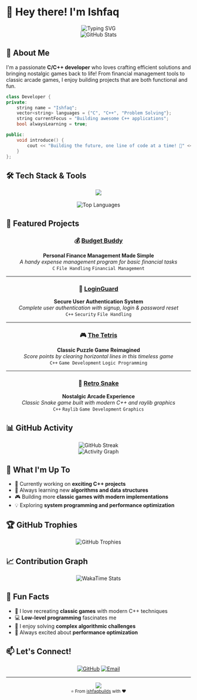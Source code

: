 # 👋 Hey there! I'm Ishfaq

<div align="center">
  <img src="https://readme-typing-svg.demolab.com?font=Fira+Code&size=22&duration=3000&pause=1000&color=00D9FF&center=true&vCenter=true&width=435&lines=C%2FC%2B%2B+Developer;Game+Developer;Problem+Solver;Building+Cool+Stuff!" alt="Typing SVG" />
</div>

<div align="center">
  <img src="https://github-readme-stats.vercel.app/api?username=ishfaqbuilds&show_icons=true&theme=tokyonight&hide_border=true&bg_color=0D1117" alt="GitHub Stats" />
</div>

## 🚀 About Me

I'm a passionate **C/C++ developer** who loves crafting efficient solutions and bringing nostalgic games back to life! From financial management tools to classic arcade games, I enjoy building projects that are both functional and fun.

```cpp
class Developer {
private:
    string name = "Ishfaq";
    vector<string> languages = {"C", "C++", "Problem Solving"};
    string currentFocus = "Building awesome C++ applications";
    bool alwaysLearning = true;

public:
    void introduce() {
        cout << "Building the future, one line of code at a time! 🚀" << endl;
    }
};
```

## 🛠️ Tech Stack & Tools

<div align="center">
<img src="https://skillicons.dev/icons?i=c,cpp,git,github,vscode,cmake&theme=dark" />
</div>

<br>

<div align="center">
  <img src="https://github-readme-stats.vercel.app/api/top-langs/?username=ishfaqbuilds&layout=compact&theme=tokyonight&hide_border=true&bg_color=0D1117" alt="Top Languages" />
</div>

## 🎯 Featured Projects

<div align="center">

### 💰 [Budget Buddy](https://github.com/ishfaqbuilds/Budget_Buddy)
**Personal Finance Management Made Simple**
<br>
*A handy expense management program for basic financial tasks*
<br>
`C` `File Handling` `Financial Management`

---

### 🔐 [LoginGuard](https://github.com/ishfaqbuilds/LoginGuard) 
**Secure User Authentication System**
<br>
*Complete user authentication with signup, login & password reset*
<br>
`C++` `Security` `File Handling`

---

### 🎮 [The Tetris](https://github.com/ishfaqbuilds/The_Tetris)
**Classic Puzzle Game Reimagined**
<br>
*Score points by clearing horizontal lines in this timeless game*
<br>
`C++` `Game Development` `Logic Programming`

---

### 🐍 [Retro Snake](https://github.com/ishfaqbuilds/Retro_Snake)
**Nostalgic Arcade Experience**
<br>
*Classic Snake game built with modern C++ and raylib graphics*
<br>
`C++` `Raylib` `Game Development` `Graphics`

</div>

## 📊 GitHub Activity

<div align="center">
  <img src="https://github-readme-streak-stats.herokuapp.com/?user=ishfaqbuilds&theme=tokyonight&hide_border=true&background=0D1117" alt="GitHub Streak" />
</div>

<div align="center">
  <img src="https://github-readme-activity-graph.vercel.app/graph?username=ishfaqbuilds&theme=tokyo-night&hide_border=true&bg_color=0D1117" alt="Activity Graph" />
</div>

## 🎯 What I'm Up To

- 🔭 Currently working on **exciting C++ projects**
- 🌱 Always learning new **algorithms and data structures**
- 🎮 Building more **classic games with modern implementations**
- 💡 Exploring **system programming and performance optimization**

## 🏆 GitHub Trophies

<div align="center">
  <img src="https://github-profile-trophy.vercel.app/?username=ishfaqbuilds&theme=tokyonight&no-frame=true&column=7" alt="GitHub Trophies" />
</div>

## 📈 Contribution Graph

<div align="center">
  <img src="https://github-readme-stats.vercel.app/api/wakatime?username=ishfaqbuilds&theme=tokyonight&hide_border=true&bg_color=0D1117" alt="WakaTime Stats" />
</div>

## 🌟 Fun Facts

- 🎯 I love recreating **classic games** with modern C++ techniques
- 💻 **Low-level programming** fascinates me
- 🧩 I enjoy solving **complex algorithmic challenges**
- 🚀 Always excited about **performance optimization**

## 📫 Let's Connect!

<div align="center">
  
[![GitHub](https://img.shields.io/badge/GitHub-000000?style=for-the-badge&logo=github&logoColor=white)](https://github.com/ishfaqbuilds)
[![Email](https://img.shields.io/badge/Email-D14836?style=for-the-badge&logo=gmail&logoColor=white)](mailto:your.email@example.com)

</div>

---

<div align="center">
  <img src="https://capsule-render.vercel.app/api?type=waving&color=gradient&height=100&section=footer&text=Thanks%20for%20visiting!&fontSize=16&fontAlignY=75&animation=twinkling&fontColor=gradient" />
</div>

<div align="center">
  <sub>⭐ From <a href="https://github.com/ishfaqbuilds">ishfaqbuilds</a> with ❤️</sub>
</div>
